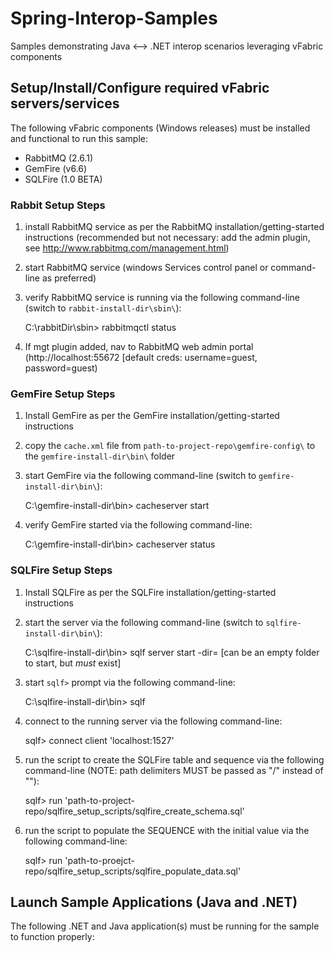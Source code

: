 Spring-Interop-Samples
======================
Samples demonstrating Java <--> .NET interop scenarios leveraging vFabric components


Setup/Install/Configure required vFabric servers/services
---------------------------------------------------------

The following vFabric components (Windows releases) must be installed and functional to run this sample:

* RabbitMQ (2.6.1)
* GemFire (v6.6)
* SQLFire (1.0 BETA)


### Rabbit Setup Steps

1. install RabbitMQ service as per the RabbitMQ installation/getting-started instructions (recommended but not necessary: add the admin plugin, see http://www.rabbitmq.com/management.html)
2. start RabbitMQ service (windows Services control panel or command-line as preferred)
3. verify RabbitMQ service is running via the following command-line (switch to `rabbit-install-dir\sbin\`):

     C:\rabbitDir\sbin> rabbitmqctl status

4. If mgt plugin added, nav to RabbitMQ web admin portal (http://localhost:55672  [default creds: username=guest, password=guest)

### GemFire Setup Steps


1. Install GemFire as per the GemFire installation/getting-started instructions
2. copy the `cache.xml` file from `path-to-project-repo\gemfire-config\` to the `gemfire-install-dir\bin\` folder
3. start GemFire via the following command-line (switch to `gemfire-install-dir\bin\`):

     C:\gemfire-install-dir\bin> cacheserver start

4. verify GemFire started via the following command-line:

     C:\gemfire-install-dir\bin> cacheserver status

### SQLFire Setup Steps

1. Install SQLFire as per the SQLFire installation/getting-started instructions
2. start the server via the following command-line (switch to `sqlfire-install-dir\bin\`):

     C:\sqlfire-install-dir\bin> sqlf server start -dir=<path to data dir>   [can be an empty folder to start, but *must* exist]

3. start `sqlf>` prompt via the following command-line:

     C:\sqlfire-install-dir\bin> sqlf

4. connect to the running server via the following command-line:

     sqlf> connect client 'localhost:1527'

5. run the script to create the SQLFire table and sequence via the following command-line (NOTE: path delimiters MUST be passed as "/" instead of "\"):

     sqlf> run 'path-to-project-repo/sqlfire_setup_scripts/sqlfire_create_schema.sql'

6. run the script to populate the SEQUENCE with the initial value via the following command-line:

     sqlf> run 'path-to-proejct-repo/sqlfire_setup_scripts/sqlfire_populate_data.sql'

Launch Sample Applications (Java and .NET) 
------------------------------------------

The following .NET and Java application(s) must be running for the sample to function properly:

